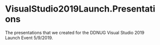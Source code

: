 # VisualStudio2019Launch.Presentations
The presentations that we created for the DDNUG Visual Studio 2019 Launch Event 5/9/2019.
